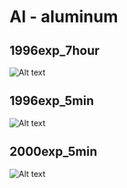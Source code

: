 # Al - aluminum

## 1996exp_7hour

![Alt text](Al_1996exp_7hour.png)

## 1996exp_5min

![Alt text](Al_1996exp_5min.png)

## 2000exp_5min

![Alt text](Al_2000exp_5min.png)

